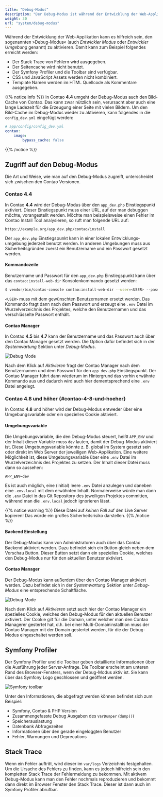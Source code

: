 ```yaml
---
title: "Debug-Modus"
description: "Der Debug-Modus ist während der Entwicklung der Web-Applikation hilfreich und nützlich, um Fehler zu finden."
weight: 30
url: "system/debug-modus"
---
```



Während der Entwicklung der Web-Applikation kann es hilfreich sein, den sogenannten
»Debug-Modus« (auch _Entwickler Modus_ oder _Entwickler Umgebung_ genannt) zu aktivieren.
Damit kann zum Beispiel folgendes erreicht werden:

* Der Stack Trace von Fehlern wird ausgegeben.
* Der Seitencache wird nicht benutzt.
* Der Symfony Profiler und die Toolbar sind verfügbar.
* CSS und JavaScript Assets werden nicht kombiniert.
* Template Namen werden im HTML Quellcode als Kommentare ausgegeben.

{{% notice info %}}
In Contao **4.4** umgeht der Debug-Modus auch den Bild-Cache von Contao. Das kann
zwar nützlich sein, verursacht aber auch eine lange Ladezeit für die Erzeugung einer
Seite mit vielen Bildern. Um den Bild-Cache im Debug-Modus wieder zu aktivieren,
kann folgendes in die `config_dev.yml` eingefügt werden:

```yml
# app/config/config_dev.yml
contao:
    image:
        bypass_cache: false
```
{{% /notice %}}


## Zugriff auf den Debug-Modus

Die Art und Weise, wie man auf den Debug-Modus zugreift, unterscheidet sich zwischen
den Contao Versionen.


### Contao 4.4

In Contao **4.4** wird der Debug-Modus über den `app_dev.php` Einstiegspunkt
aktiviert. Dieser Einstiegspunkt muss einer URL, auf der man debuggen möchte, vorangestellt
werden. Möchte man beispielsweise einen Fehler im Contao Install Tool analysieren,
so ruft man folgende URL auf:

```none
https://example.org/app_dev.php/contao/install
```

Der `app_dev.php` Einstiegspunkt kann in einer lokalen Entwicklungs&shy;umgebung 
jederzeit benutzt werden. In anderen Umgebungen muss aus Sicherheitsgründen zuerst 
ein Benutzername und ein Passwort gesetzt werden.


#### Kommandozeile

Benutzername und Passwort für den `app_dev.php` Einstiegspunkt kann über das
`contao:install-web-dir` Konsolenkommando gesetzt werden:

```bash
$ vendor/bin/contao-console contao:install-web-dir --user=<USER> --password
```

`<USER>` muss mit dem gewünschten Benutzernamen ersetzt werden. Das Kommando fragt
dann nach dem Passwort und erzeugt eine `.env` Datei im Wurzelverzeichnis des Projektes,
welche den Benutzernamen und das verschlüsselte Passwort enthält.


#### Contao Manager

In Contao **4.5** bis **4.7** kann der Benutzername und das Passwort auch über den
Contao Manager gesetzt werden. Die Option dafür befindet sich in der _Systemwartung_ 
Sektion unter _Debug-Modus_.

![Debug Mode](/de/system/images/de/contao-manager_c44-debug-mode_de.png?classes=shadow)

Nach dem Klick auf _Aktivieren_ fragt der Contao Manager nach dem Benutzernamen
und dem Passwort für den `app_dev.php` Einstiegspunkt. Der Contao Manager führt
dann wiederum im Hintergrund das vorhin erwähnte Kommando aus und dadurch wird auch
hier dementsprechend eine `.env` Datei angelegt.


### Contao 4.8 und höher {#contao-4-8-und-hoeher}

In Contao **4.8** und höher wird der Debug-Modus entweder über eine Umgebungsvariable
oder ein spezielles Cookie aktiviert.


#### Umgebungsvariable

Die Umgebungsvariable, die den Debug-Modus steuert, heißt `APP_ENV` und der Inhalt
dieser Variable muss `dev` lauten, damit der Debug-Modus aktiviert ist. Diese Umgebungsvariable
könnte z. B. global im System gesetzt sein oder direkt im Web Server der jeweiligen
Web-Applikation. Eine weitere Möglichkeit ist, diese Umgebungsvariable über eine
`.env` Datei im Wurzelverzeichnis des Projektes zu setzen. Der Inhalt dieser Datei
muss dann so aussehen:

```none
APP_ENV=dev
```

Es ist auch möglich, eine (initial) leere `.env` Datei anzulegen und daneben eine
`.env.local` mit dem erwähnten Inhalt. Normalerweise würde man dann die `.env` Datei
in das Git Repository des jeweiligen Projektes committen, während man die `.env.local`
jedoch ignorieren lässt.

{{% notice warning %}}
Diese Datei auf _keinen Fall_ auf den Live Server kopieren! Das würde ein großes
Sicherheitsrisiko darstellen.
{{% /notice %}}


#### Backend Einstellung

Der Debug-Modus kann von Administratoren auch über das Contao Backend aktiviert
werden. Dazu befindet sich ein Button gleich neben dem Vorschau Button. Dieser Button
setzt dann ein spezielles Cookie, welches den Debug-Modus nur für den aktuellen
Benutzer aktiviert.


#### Contao Manager

Der Debug-Modus kann außerdem über den Contao Manager aktiviert werden. Dazu befindet
sich in der _Systemwartung_ Sektion unter _Debug-Modus_ eine entsprechende Schaltfläche.

![Debug Mode](/de/system/images/de/contao-manager_c48-debug-mode_de.png?classes=shadow)

Nach dem Klick auf _Aktivieren_ setzt auch hier der Contao Manager ein spezielles
Cookie, welches den Debug-Modus für den aktuellen Benutzer aktiviert. Der Cookie gilt
für die Domain, unter welcher man den Contao Managerer gestertet hat, d.h. bei einer
Multi-Domaininstalltion muss der Contao Manager mit der Domain gestertet werden, für
die der Debug-Modus eingeschaltet werden soll.


## Symfony Profiler

Der Symfony Profiler und die Toolbar geben detaillierte Informationen über die Ausführung
jeder Server-Anfrage. Die Toolbar erscheint am unteren Rand des Browser-Fensters,
wenn der Debug-Modus aktiv ist. Sie kann über das Symfony Logo geschlossen und geöffnet
werden.

![Symfony toolbar](/de/system/images/de/symfony-toolbar.png)

Unter den Informationen, die abgefragt werden können befindet sich zum Beispiel:

* Symfony, Contao & PHP Version
* Zusammengefasste Debug Ausgaben des `VarDumper` (`dump()`)
* Speicherauslastung
* Datenbank Abfragezeiten
* Informationen über den gerade eingeloggten Benutzer
* Fehler, Warnungen und Deprecations


## Stack Trace

Wenn ein Fehler auftritt, wird dieser im `var/logs` Verzeichnis festgehalten. Um
die Ursache des Fehlers zu finden, kann es jedoch hilfreich sein den kompletten Stack
Trace der Fehlermeldung zu bekommen. Mit aktivem Debug-Modus kann man den Fehler
nochmals reproduzieren und bekommt dann direkt im Browser Fenster den Stack Trace.
Dieser ist dann auch im Symfony Profiler abrufbar.

